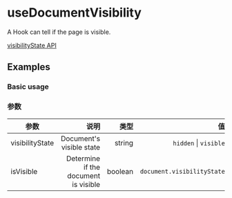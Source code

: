 # useDocumentVisibility

A Hook can tell if the page is visible.

[visibilityState API](https://developer.mozilla.org/docs/Web/API/Document/visibilityState)

## Examples

### Basic usage

<demo src="./demo/demo.vue"
  language="vue"
  title="Basic Usage"
  desc="Listen to document visibility change.">
</demo>

### 参数

| 参数            |                                 说明 |    类型 |                         值 |
| --------------- | -----------------------------------: | ------: | -------------------------: |
| visibilityState |             Document's visible state |  string |      `hidden` \| `visible` |
| isVisible       | Determine if the document is visible | boolean | `document.visibilityState` |
